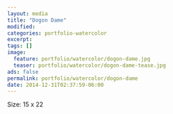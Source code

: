 ```yaml
---
layout: media
title: "Dogon Dame"
modified:
categories: portfolio-watercolor
excerpt:
tags: []
image:
  feature: portfolio/watercolor/dogon-dame.jpg
  teaser: portfolio/watercolor/dogon-dame-tease.jpg
ads: false 
permalink: portfolio/watercolor/dogon-dame
date: 2014-12-31T02:37:59-06:00
---
```


Size: 15 x 22
